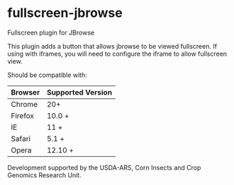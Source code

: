 # fullscreen-jbrowse
Fullscreen plugin for JBrowse

This plugin adds a button that allows jbrowse to be viewed fullscreen.
If using with iframes, you will need to configure the iframe to allow fullscreen
view.

Should be compatible with:

| Browser | Supported Version|
|---------|------------------|
| Chrome | 20+ |
| Firefox | 10.0 + |
| IE | 11 + |
|Safari | 5.1 + |
|Opera | 12.10 + |




Development supported by the USDA-ARS, Corn Insects and Crop Genomics Research 
Unit.
